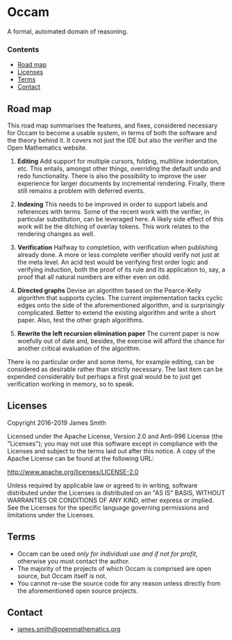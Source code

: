 # Occam

A formal, automated domain of reasoning.

### Contents

- [Road map](#road-map)
- [Licenses](#licenses)
- [Terms](#terms)
- [Contact](#contact)

## Road map

This road map summarises the features, and fixes, considered necessary for Occam to become a usable system, in terms of both the software and the theory behind it. It covers not just the IDE but also the verifier and the Open Mathematics website.

1. **Editing** Add support for multiple cursors, folding, multiline indentation, etc. This entails, amongst other things, overriding the default undo and redo functionality. There is also the possibility to improve the user experience for larger documents by incremental rendering. Finally, there still remains a problem with deferred events.

2. **Indexing** This needs to be improved in order to support labels and references with terms. Some of the recent work with the verifier, in particular substitution, can be leveraged here. A likely side effect of this work will be the ditching of overlay tokens. This work relates to the rendering changes as well.

3. **Verification** Halfway to completiion, with verification when publishing already done. A more or less complete verifier should verify not just at the meta level. An acid test would be verifying first order logic and verifying induction, both the proof of its rule and its application to, say, a proof that all natural numbers are either even on odd.

4. **Directed graphs** Devise an algorithm based on the Pearce-Kelly algorithm that supports cycles. The current implementation tacks cyclic edges onto the side of the aforementioned algorithm, and is surprisingly complicated. Better to extend the existing algorithm and write a short paper. Also, test the other graph algorithms. 

5. **Rewrite the left recursion elimination paper** The current paper is now woefully out of date and, besides, the exercise will afford the chance for another critical evaluation of the algorithm.

There is no particular order and some items, for example editing, can be considered as desirable rather than strictly necessary. The last item can be expended considerably but perhaps a first goal would be to just get verification working in memory, so to speak.

## Licenses

Copyright 2016-2019 James Smith

Licensed under the Apache License, Version 2.0 and Anti-996 License (the "Licenses"); you may not use this software except in compliance with the Licenses and subject to the terms laid out after this notice. A copy of the Apache License can be found at the following URL:

   http://www.apache.org/licenses/LICENSE-2.0

Unless required by applicable law or agreed to in writing, software distributed under the Licenses is distributed on an "AS IS" BASIS, WITHOUT WARRANTIES OR CONDITIONS OF ANY KIND, either express or implied. See the Licenses for the specific language governing permissions and limitations under the Licenses.

## Terms

* Occam can be used *only for individual use and if not for profit*, otherwise you must contact the author.
* The majority of the projects of which Occam is comprised are open source, but Occam itself is not.
* You cannot re-use the source code for any reason unless directly from the aforementioned open source projects.

## Contact

* james.smith@openmathematics.org
